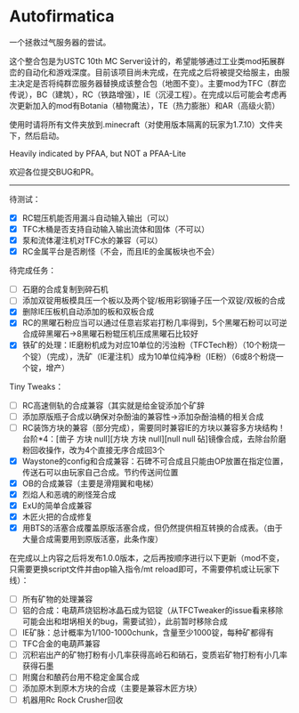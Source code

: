 # Autofirmatica
一个拯救过气服务器的尝试。

这个整合包是为USTC 10th MC Server设计的，希望能够通过工业类mod拓展群峦的自动化和游戏深度。目前该项目尚未完成，在完成之后将被提交给服主，由服主决定是否将纯群峦服务器替换成该整合包（地图不变）。主要mod为TFC（群峦传说），BC（建筑），RC（铁路增强），IE（沉浸工程）。在完成以后可能会考虑再次更新加入的mod有Botania（植物魔法），TE（热力膨胀）和AR（高级火箭）

使用时请将所有文件夹放到.minecraft（对使用版本隔离的玩家为1.7.10）文件夹下，然后启动。

Heavily indicated by PFAA, but NOT a PFAA-Lite

欢迎各位提交BUG和PR。

----

待测试：
- [x] RC辊压机能否用漏斗自动输入输出（可以）
- [x] TFC木桶是否支持自动输入输出流体和固体（不可以）
- [x] 泵和流体灌注机对TFC水的兼容（可以）
- [x] RC金属平台是否刷怪（不会，而且IE的金属板块也不会）

待完成任务：
- [ ] 石磨的合成复制到碎石机
- [ ] 添加双锭用板模具压一个板以及两个锭/板用彩钢锤子压一个双锭/双板的合成
- [x] 删除IE压板机自动添加的板和双板合成
- [x] RC的黑曜石粉应当可以通过任意岩浆岩打粉几率得到，5个黑曜石粉可以可逆合成碎黑曜石->8黑曜石粉辊压机压成黑曜石比较好
- [x] 铁矿的处理：IE磨粉机成为对应10单位的污浊粉（TFCTech粉）（10个粉烧一个锭）（完成），洗矿（IE灌注机）成为10单位纯净粉（IE粉）（6或8个粉烧一个锭，增产）

Tiny Tweaks：
- [ ] RC高速侧轨的合成兼容（其实就是给金锭添加个矿辞
- [ ] 添加原版瓶子合成以确保对杂酚油的兼容性->添加杂酚油桶的相关合成
- [ ] RC装饰方块的兼容（部分完成），需要同时兼容IE的方块以兼容多方块结构！台阶*4：[凿子 方块 null][方块 方块 null][null null 砧]镜像合成，去除台阶磨粉回收操作，改为4个直接无序合成回3个
- [x] Waystone的config和合成兼容：石碑不可合成且只能由OP放置在指定位置，传送石可以由玩家自己合成。节约传送间位置
- [x] OB的合成兼容（主要是滑翔翼和电梯）
- [x] 烈焰人和恶魂的刷怪笼合成
- [x] ExU的简单合成兼容
- [x] 木匠火把的合成修复
- [x] 用BTS的活塞合成覆盖原版活塞合成，但仍然提供相互转换的合成表。（由于大量合成需要用到原版活塞，此条作废）

在完成以上内容之后将发布1.0.0版本，之后再按顺序进行以下更新（mod不变，只需要更换script文件并由op输入指令/mt reload即可，不需要停机或让玩家下线）：
- [ ] 所有矿物的处理兼容
- [ ] 铝的合成：电葫芦烧铝粉冰晶石成为铝锭（从TFCTweaker的issue看来移除可能会出和坩埚相关的bug，需要试验），此前暂时移除合成
- [ ] IE矿脉：总计概率为1/100-1000chunk，含量至少1000锭，每种矿都得有
- [ ] TFC合金的电葫芦兼容
- [ ] 沉积岩出产的矿物打粉有小几率获得高岭石和硝石，变质岩矿物打粉有小几率获得石墨
- [ ] 附魔台和酿药台用不稳定金属合成
- [ ] 添加原木到原木方块的合成（主要是兼容木匠方块）
- [ ] 机器用Rc Rock Crusher回收

